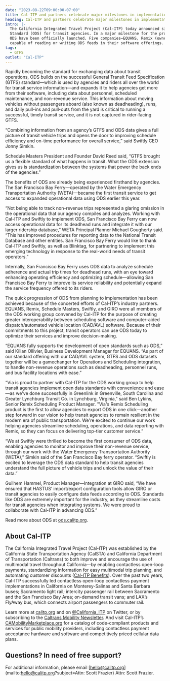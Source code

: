 ```yaml
---
date: "2023-08-22T09:00:00-07:00"
title: Cal-ITP and partners celebrate major milestones in implementation of Operational Data Standard (ODS) for transit
heading: Cal-ITP and partners celebrate major milestones in implementation of Operational Data Standard (ODS) for transit
intro: |-
  The California Integrated Travel Project (Cal-ITP) today announced significant progress in implementing the Operational Data
  Standard (ODS) for transit agencies. In a major milestone for the project, the first vendor-to-vendor integrations powered by
  ODS have been officially launched. Five companies—EQUANS, Remix (owned by Via), Schedule Masters, Swiftly, and GIRO—now are
  capable of reading or writing ODS feeds in their software offerings.
tags:
  - GTFS
outlet: "Cal-ITP"
---
```


Rapidly becoming the standard for exchanging data about transit operations, ODS builds on the successful General Transit Feed
Specification (GTFS) standard—which is used by agencies and riders all over the world for transit service information—and
expands it to help agencies get more from their software, including data about personnel, scheduled maintenance, and
non-revenue service. This information about moving vehicles without passengers aboard (also known as deadheading), runs, and
daily pull-ins and pull-outs from the yard is critical to running a successful, timely transit service, and it is not captured
in rider-facing GTFS.

“Combining information from an agency’s GTFS and ODS data gives a full picture of transit vehicle trips and opens the door to
improving schedule efficiency and on-time performance for overall service,” said Swiftly CEO Jonny Simkin.

Schedule Masters President and Founder David Reed said, “GTFS brought us a flexible standard of what happens in transit. What
the ODS extension gives us is standardization between the systems that power the back ends of the agencies.”

The benefits of ODS are already being experienced firsthand by agencies. The San Francisco Bay Ferry—operated by the Water
Emergency Transportation Authority (WETA)—became the first transit service to get access to expanded operational data using ODS
earlier this year.

“Not being able to track non-revenue trips represented a glaring omission in the operational data that our agency compiles and
analyzes. Working with Cal-ITP and Swiftly to implement ODS, San Francisco Bay Ferry can now access operational data for its
deadhead runs and integrate it with our larger ridership database,” WETA Principal Planner Michael Gougherty said. “This has
improved procedures for reporting data to the National Transit Database and other entities. San Francisco Bay Ferry would like
to thank Cal-ITP and Swiftly, as well as Blinktag, for partnering to implement this emerging technology in response to the
real-world needs of transit operators.”

Internally, San Francisco Bay Ferry uses ODS data to analyze schedule adherence and actual trip times for deadhead runs, with
an eye toward enhancing operating efficiency and optimizing schedule—allowing San Francisco Bay Ferry to improve its service
reliability and potentially expand the service frequency offered to its riders.

The quick progression of ODS from planning to implementation has been achieved because of the concerted efforts of Cal-ITP’s
industry partners. EQUANS, Remix, Schedule Masters, Swiftly, and GIRO were all members of the ODS working group convened by
Cal-ITP for the purpose of creating greater interoperability between scheduling software and computer-aided dispatch/automated
vehicle location (CAD/AVL) software. Because of their commitments to this project, transit operators can use ODS today to
optimize their services and improve decision-making.

“EQUANS fully supports the development of open standards such as ODS,” said Kilian Ollivier, Business Development Manager for
EQUANS. “As part of our standard offering with our CAD/AVL system, GTFS and ODS datasets together will be a gamechanger for
Operations and Scheduling integration, to handle non-revenue operations such as deadheading, personnel runs, and bus facility
locations with ease.”

“Via is proud to partner with Cal-ITP for the ODS working group to help transit agencies implement open data standards with
convenience and ease—as we've done successfully in Greenlink in Greenville, South Carolina and Greater Lynchburg Transit Co.
in Lynchburg, Virginia," said Ben Lykins, Senior Remix Scheduling Product Manager. "Via's Remix Scheduling product is the first
to allow agencies to export ODS in one click—another step forward in our vision to help transit agencies to remain resilient
in the modern era of public transportation. We're excited to continue our work helping agencies streamline scheduling,
operations, and data reporting with Remix, so they can focus on delivering top-tier customer service.”

“We at Swiftly were thrilled to become the first consumer of ODS data, enabling agencies to monitor and improve their
non-revenue service, through our work with the Water Emergency Transportation Authority (WETA),” Simkin said of the San
Francisco Bay ferry operator. “Swiftly is excited to leverage the ODS data standard to help transit agencies understand the
full picture of vehicle trips and unlock the value of their data.”

Guilhem Hammel, Product Manager—Integration at GIRO said, “We have ensured that HASTUS’ import/export configuration tools
allow GIRO or transit agencies to easily configure data feeds according to ODS. Standards like ODS are extremely important for
the industry, as they streamline costs for transit agencies when integrating systems. We were proud to collaborate with Cal-ITP
in advancing ODS.”

Read more about ODS at [ods.calitp.org](https://ods.calitp.org).

## About Cal-ITP

The California Integrated Travel Project (Cal-ITP) was established by the California State Transportation Agency (CalSTA) and
California Department of Transportation (Caltrans) to both improve and encourage the use of multimodal travel throughout
California—by enabling contactless open-loop payments, standardizing information for easy multimodal trip planning, and
automating customer discounts ([Cal-ITP Benefits](https://www.calitp.org/press/cal-itp-benefits-launch?utm_source=Press+Release&utm_medium=Website&utm_id=ODS+Update)).
Over the past two years, Cal-ITP successfully led contactless open-loop contactless payment implementations in California on
Monterey-Salinas and Santa Barbara buses; Sacramento light rail; intercity passenger rail between Sacramento and the San
Francisco Bay Area; on-demand transit vans; and LAX’s FlyAway bus, which connects airport passengers to commuter rail.

Learn more at [calitp.org](https://www.calitp.org/?utm_source=Press+Release&utm_medium=Website&utm_id=ODS+Update) and on
[@California_ITP](https://twitter.com/california_itp?utm_source=Press+Release&utm_medium=Website&utm_id=ODS+Update) on Twitter,
or by subscribing to the [Caltrans Mobility Newsletter](https://lp.constantcontactpages.com/su/eLbtFoE/calitp?VCPR=&utm_source=Press+Release&utm_medium=Website&utm_id=ODS+Update).
And visit Cal-ITP’s [CAMobilityMarketplace.org](https://www.camobilitymarketplace.org/?utm_source=Press+Release&utm_medium=Website&utm_id=ODS+Update)
for a catalog of code-compliant products and services for public mobility providers, including contactless payment acceptance
hardware and software and competitively priced cellular data plans.

## Questions? In need of free support?

For additional information, please email [hello@calitp.org](mailto:hello@calitp.org?subject=Attn: Scott Frazier) Attn: Scott Frazier.
